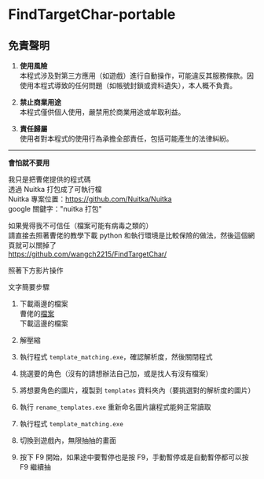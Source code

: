 # FindTargetChar-portable

## 免責聲明

1. **使用風險**  
   本程式涉及對第三方應用（如遊戲）進行自動操作，可能違反其服務條款。因使用本程式導致的任何問題（如帳號封鎖或資料遺失），本人概不負責。

2. **禁止商業用途**  
   本程式僅供個人使用，嚴禁用於商業用途或牟取利益。

3. **責任歸屬**  
   使用者對本程式的使用行為承擔全部責任，包括可能產生的法律糾紛。

---

**會怕就不要用**  

我只是把曹佬提供的程式碼  
透過 Nuitka 打包成了可執行檔  
Nuitka 專案位置：https://github.com/Nuitka/Nuitka  
google 關鍵字："nuitka 打包"



如果覺得我不可信任（檔案可能有病毒之類的）  
請直接去照著曹佬的教學下載 python 和執行環境是比較保險的做法，然後這個網頁就可以關掉了  
https://github.com/wangch2215/FindTargetChar/  


照著下方影片操作




文字簡要步驟  
1. 下載兩邊的檔案  
曹佬的[檔案](https://github.com/wangch2215/FindTargetChar/tree/main)  
下載這邊的檔案

2. 解壓縮
3. 執行程式 `template_matching.exe`，確認解析度，然後關閉程式
4. 挑選要的角色（沒有的請想辦法自己加，或是找人有沒有檔案）
5. 將想要角色的圖片，複製到 `templates` 資料夾內（要挑選對的解析度的圖片）
6. 執行 `rename_templates.exe` 重新命名圖片讓程式能夠正常讀取
7. 執行程式 `template_matching.exe`
8. 切換到遊戲內，無限抽抽的畫面
9. 按下 F9 開始，如果途中要暫停也是按 F9，手動暫停或是自動暫停都可以按 F9 繼續抽



